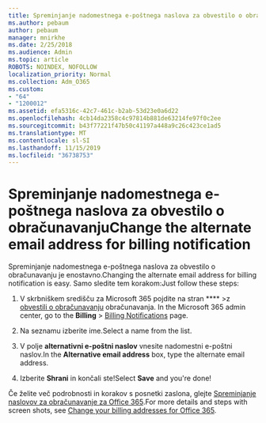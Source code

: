 ```yaml
---
title: Spreminjanje nadomestnega e-poštnega naslova za obvestilo o obračunavanju
ms.author: pebaum
author: pebaum
manager: mnirkhe
ms.date: 2/25/2018
ms.audience: Admin
ms.topic: article
ROBOTS: NOINDEX, NOFOLLOW
localization_priority: Normal
ms.collection: Adm_O365
ms.custom:
- "64"
- "1200012"
ms.assetid: efa5316c-42c7-461c-b2ab-53d23e0a6d22
ms.openlocfilehash: 4cb14da2358c4c97814b881de63214fe97f0c2ee
ms.sourcegitcommit: b43f77221f47b50c41197a448a9c26c423ce1ad5
ms.translationtype: MT
ms.contentlocale: sl-SI
ms.lasthandoff: 11/15/2019
ms.locfileid: "36738753"
---
```

# <a name="change-the-alternate-email-address-for-billing-notification"></a><span data-ttu-id="61c06-102">Spreminjanje nadomestnega e-poštnega naslova za obvestilo o obračunavanju</span><span class="sxs-lookup"><span data-stu-id="61c06-102">Change the alternate email address for billing notification</span></span>

<span data-ttu-id="61c06-103">Spreminjanje nadomestnega e-poštnega naslova za obvestilo o obračunavanju je enostavno.</span><span class="sxs-lookup"><span data-stu-id="61c06-103">Changing the alternate email address for billing notification is easy.</span></span> <span data-ttu-id="61c06-104">Samo sledite tem korakom:</span><span class="sxs-lookup"><span data-stu-id="61c06-104">Just follow these steps:</span></span>
  
1. <span data-ttu-id="61c06-105">V skrbniškem središču za Microsoft 365 pojdite na stran \*\*\*\* \>z [obvestili o obračunavanju](https://go.microsoft.com/fwlink/p/?linkid=853212) obračunavanja.  </span><span class="sxs-lookup"><span data-stu-id="61c06-105">In the Microsoft 365 admin center, go to the **Billing** \>  [Billing Notifications](https://go.microsoft.com/fwlink/p/?linkid=853212) page.</span></span>

2. <span data-ttu-id="61c06-106">Na seznamu izberite ime.</span><span class="sxs-lookup"><span data-stu-id="61c06-106">Select a name from the list.</span></span>

3. <span data-ttu-id="61c06-107">V polje **alternativni e-poštni naslov** vnesite nadomestni e-poštni naslov.</span><span class="sxs-lookup"><span data-stu-id="61c06-107">In the **Alternative email address** box, type the alternate email address.</span></span>

4. <span data-ttu-id="61c06-108">Izberite **Shrani** in končali ste!</span><span class="sxs-lookup"><span data-stu-id="61c06-108">Select **Save** and you're done!</span></span>

<span data-ttu-id="61c06-109">Če želite več podrobnosti in korakov s posnetki zaslona, glejte [Spreminjanje naslovov za obračunavanje za Office 365](https://docs.microsoft.com/office365/admin/subscriptions-and-billing/change-your-billing-addresses).</span><span class="sxs-lookup"><span data-stu-id="61c06-109">For more details and steps with screen shots, see [Change your billing addresses for Office 365](https://docs.microsoft.com/office365/admin/subscriptions-and-billing/change-your-billing-addresses).</span></span>
  